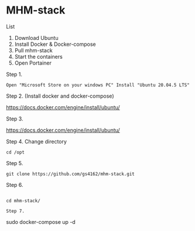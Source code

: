 
# MHM-stack 

List

1. Download Ubuntu
2. Install Docker & Docker-compose
3. Pull mhm-stack
4. Start the containers
5. Open Portainer

Step 1.

```
Open "Microsoft Store on your windows PC" Install "Ubuntu 20.04.5 LTS"
```

Step 2. (Install docker and docker-compose) 
 
https://docs.docker.com/engine/install/ubuntu/

Step 3. 

https://docs.docker.com/engine/install/ubuntu/


Step 4. Change directory 

```
cd /opt
```


Step 5.

```
git clone https://github.com/gs4162/mhm-stack.git
```
Step 6.

```

cd mhm-stack/

Step 7.

```

sudo docker-compose up -d
